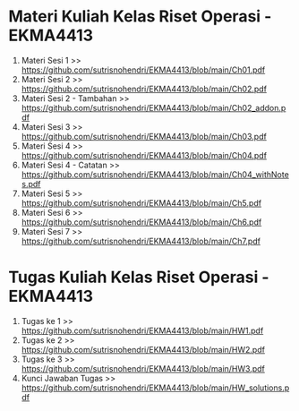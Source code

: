 # Materi Kuliah Kelas Riset Operasi - EKMA4413

1. Materi Sesi 1 >> https://github.com/sutrisnohendri/EKMA4413/blob/main/Ch01.pdf
2. Materi Sesi 2 >> https://github.com/sutrisnohendri/EKMA4413/blob/main/Ch02.pdf 
2. Materi Sesi 2 - Tambahan >> https://github.com/sutrisnohendri/EKMA4413/blob/main/Ch02_addon.pdf
3. Materi Sesi 3 >> https://github.com/sutrisnohendri/EKMA4413/blob/main/Ch03.pdf
4. Materi Sesi 4 >> https://github.com/sutrisnohendri/EKMA4413/blob/main/Ch04.pdf
4. Materi Sesi 4 - Catatan >> https://github.com/sutrisnohendri/EKMA4413/blob/main/Ch04_withNotes.pdf
5. Materi Sesi 5 >> https://github.com/sutrisnohendri/EKMA4413/blob/main/Ch5.pdf
6. Materi Sesi 6 >> https://github.com/sutrisnohendri/EKMA4413/blob/main/Ch6.pdf
7. Materi Sesi 7 >> https://github.com/sutrisnohendri/EKMA4413/blob/main/Ch7.pdf

# Tugas Kuliah Kelas Riset Operasi - EKMA4413
1. Tugas ke 1 >> https://github.com/sutrisnohendri/EKMA4413/blob/main/HW1.pdf
2. Tugas ke 2 >> https://github.com/sutrisnohendri/EKMA4413/blob/main/HW2.pdf
3. Tugas ke 3 >> https://github.com/sutrisnohendri/EKMA4413/blob/main/HW3.pdf
4. Kunci Jawaban Tugas >> https://github.com/sutrisnohendri/EKMA4413/blob/main/HW_solutions.pdf
